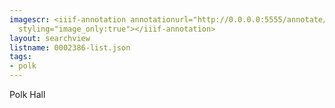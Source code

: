 ```yaml
---
imagescr: <iiif-annotation annotationurl="http://0.0.0.0:5555/annotate/annotations/0002386-2.json"
  styling="image_only:true"></iiif-annotation>
layout: searchview
listname: 0002386-list.json
tags:
- polk
---
```

Polk Hall